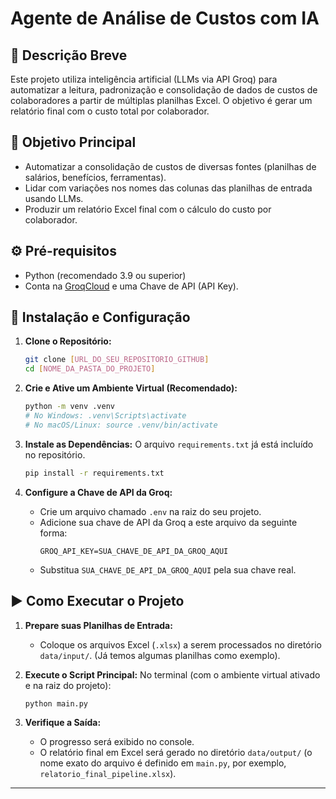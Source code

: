 # Agente de Análise de Custos com IA

## 📖 Descrição Breve

Este projeto utiliza inteligência artificial (LLMs via API Groq) para automatizar a leitura, padronização e consolidação de dados de custos de colaboradores a partir de múltiplas planilhas Excel. O objetivo é gerar um relatório final com o custo total por colaborador.

## 🎯 Objetivo Principal

* Automatizar a consolidação de custos de diversas fontes (planilhas de salários, benefícios, ferramentas).
* Lidar com variações nos nomes das colunas das planilhas de entrada usando LLMs.
* Produzir um relatório Excel final com o cálculo do custo por colaborador.

## ⚙️ Pré-requisitos

* Python (recomendado 3.9 ou superior)
* Conta na [GroqCloud](https://console.groq.com/keys) e uma Chave de API (API Key).

## 🚀 Instalação e Configuração

1.  **Clone o Repositório:**
    ```bash
    git clone [URL_DO_SEU_REPOSITORIO_GITHUB]
    cd [NOME_DA_PASTA_DO_PROJETO]
    ```

2.  **Crie e Ative um Ambiente Virtual (Recomendado):**
    ```bash
    python -m venv .venv
    # No Windows: .venv\Scripts\activate
    # No macOS/Linux: source .venv/bin/activate
    ```

3.  **Instale as Dependências:**
    O arquivo `requirements.txt` já está incluído no repositório.
    ```bash
    pip install -r requirements.txt
    ```

4.  **Configure a Chave de API da Groq:**
    * Crie um arquivo chamado `.env` na raiz do seu projeto.
    * Adicione sua chave de API da Groq a este arquivo da seguinte forma:
      ```env
      GROQ_API_KEY=SUA_CHAVE_DE_API_DA_GROQ_AQUI
      ```
    * Substitua `SUA_CHAVE_DE_API_DA_GROQ_AQUI` pela sua chave real.

## ▶️ Como Executar o Projeto

1.  **Prepare suas Planilhas de Entrada:**
    * Coloque os arquivos Excel (`.xlsx`) a serem processados no diretório `data/input/`. (Já temos algumas planilhas como exemplo).

2.  **Execute o Script Principal:**
    No terminal (com o ambiente virtual ativado e na raiz do projeto):
    ```bash
    python main.py
    ```

3.  **Verifique a Saída:**
    * O progresso será exibido no console.
    * O relatório final em Excel será gerado no diretório `data/output/` (o nome exato do arquivo é definido em `main.py`, por exemplo, `relatorio_final_pipeline.xlsx`).

---